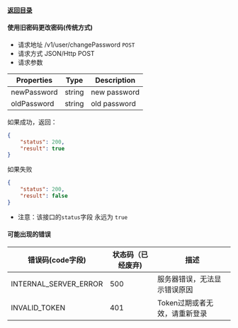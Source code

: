 #### [返回目录](README.md)

#### 使用旧密码更改密码(传统方式)

* 请求地址 /v1/user/changePassword ```POST```
* 请求方式 JSON/Http POST
* 请求参数

| Properties     |  Type  | Description                         |
|----------------|--------|-------------------------------------|
| newPassword    | string | new password                        |
| oldPassword    | string | old password                        |

如果成功，返回：
```json
{
    "status": 200,
    "result": true
}
```

如果失败
```json
{
    "status": 200,
    "result": false
}
```

* 注意：该接口的```status```字段 永远为 ```true```

#### 可能出现的错误

| 错误码(code字段)        |  状态码（已经废弃)  |  描述                                 |
|-----------------------|-------------------|-------------------------------------|
| INTERNAL_SERVER_ERROR |       500         | 服务器错误，无法显示错误原因              |
| INVALID_TOKEN         |       401         | Token过期或者无效，请重新登录            |
